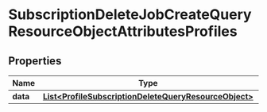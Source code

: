 # SubscriptionDeleteJobCreateQueryResourceObjectAttributesProfiles

## Properties
Name | Type | Description | Notes
------------ | ------------- | ------------- | -------------
**data** | [**List&lt;ProfileSubscriptionDeleteQueryResourceObject&gt;**](ProfileSubscriptionDeleteQueryResourceObject.md) |  | 
